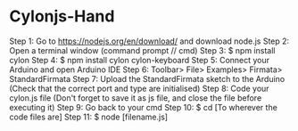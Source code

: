 # Cylonjs-Hand

Step 1:		Go to https://nodejs.org/en/download/ and download node.js
Step 2:		Open a terminal window (command prompt // cmd)
Step 3:		$ npm install cylon
Step 4:		$ npm install cylon cylon-keyboard
Step 5:		Connect your Arduino and open Arduino IDE
Step 6:		Toolbar> File> Examples> Firmata> StandardFirmata
Step 7:		Upload the StandardFirmata sketch to the Arduino   	(Check that the correct port and type are initialised)
Step 8: 	Code your cylon.js file 							(Don't forget to save it as js file, and close the file before executing it)
Step 9:		Go back to your cmd
Step 10:	$ cd [To wherever the code files are]
Step 11:	$ node [filename.js]

